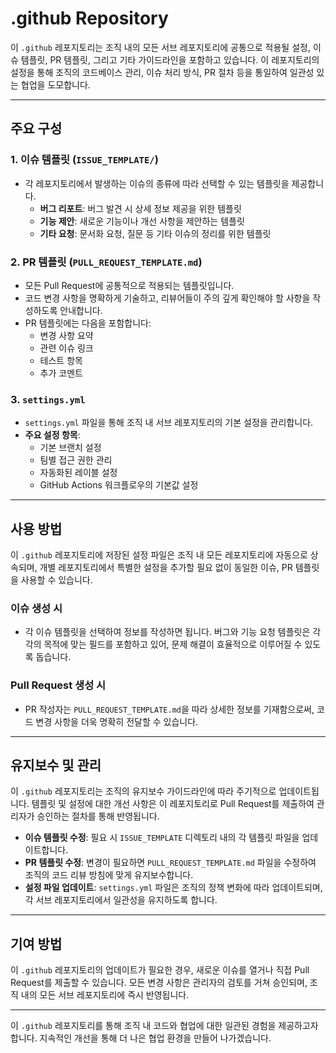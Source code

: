 # .github Repository

이 `.github` 레포지토리는 조직 내의 모든 서브 레포지토리에 공통으로 적용될 설정, 이슈 템플릿, PR 템플릿, 그리고 기타 가이드라인을 포함하고 있습니다.
이 레포지토리의 설정을 통해 조직의 코드베이스 관리, 이슈 처리 방식, PR 절차 등을 통일하여 일관성 있는 협업을 도모합니다.

---

## 주요 구성

### 1. 이슈 템플릿 (`ISSUE_TEMPLATE/`)

- 각 레포지토리에서 발생하는 이슈의 종류에 따라 선택할 수 있는 템플릿을 제공합니다.
  - **버그 리포트**: 버그 발견 시 상세 정보 제공을 위한 템플릿
  - **기능 제안**: 새로운 기능이나 개선 사항을 제안하는 템플릿
  - **기타 요청**: 문서화 요청, 질문 등 기타 이슈의 정리를 위한 템플릿

### 2. PR 템플릿 (`PULL_REQUEST_TEMPLATE.md`)

- 모든 Pull Request에 공통적으로 적용되는 템플릿입니다.
- 코드 변경 사항을 명확하게 기술하고, 리뷰어들이 주의 깊게 확인해야 할 사항을 작성하도록 안내합니다.
- PR 템플릿에는 다음을 포함합니다:
  - 변경 사항 요약
  - 관련 이슈 링크
  - 테스트 항목
  - 추가 코멘트

### 3. `settings.yml`

- `settings.yml` 파일을 통해 조직 내 서브 레포지토리의 기본 설정을 관리합니다.
- **주요 설정 항목**:
  - 기본 브랜치 설정
  - 팀별 접근 권한 관리
  - 자동화된 레이블 설정
  - GitHub Actions 워크플로우의 기본값 설정

---

## 사용 방법

이 `.github` 레포지토리에 저장된 설정 파일은 조직 내 모든 레포지토리에 자동으로 상속되며, 개별 레포지토리에서 특별한 설정을 추가할 필요 없이 동일한 이슈, PR 템플릿을 사용할 수 있습니다.

### 이슈 생성 시

- 각 이슈 템플릿을 선택하여 정보를 작성하면 됩니다. 버그와 기능 요청 템플릿은 각각의 목적에 맞는 필드를 포함하고 있어, 문제 해결이 효율적으로 이루어질 수 있도록 돕습니다.

### Pull Request 생성 시

- PR 작성자는 `PULL_REQUEST_TEMPLATE.md`을 따라 상세한 정보를 기재함으로써, 코드 변경 사항을 더욱 명확히 전달할 수 있습니다.

---

## 유지보수 및 관리

이 `.github` 레포지토리는 조직의 유지보수 가이드라인에 따라 주기적으로 업데이트됩니다. 템플릿 및 설정에 대한 개선 사항은 이 레포지토리로 Pull Request를 제출하여 관리자가 승인하는 절차를 통해 반영됩니다.

- **이슈 템플릿 수정**: 필요 시 `ISSUE_TEMPLATE` 디렉토리 내의 각 템플릿 파일을 업데이트합니다.
- **PR 템플릿 수정**: 변경이 필요하면 `PULL_REQUEST_TEMPLATE.md` 파일을 수정하여 조직의 코드 리뷰 방침에 맞게 유지보수합니다.
- **설정 파일 업데이트**: `settings.yml` 파일은 조직의 정책 변화에 따라 업데이트되며, 각 서브 레포지토리에서 일관성을 유지하도록 합니다.

---

## 기여 방법

이 `.github` 레포지토리의 업데이트가 필요한 경우, 새로운 이슈를 열거나 직접 Pull Request를 제출할 수 있습니다. 모든 변경 사항은 관리자의 검토를 거쳐 승인되며, 조직 내의 모든 서브 레포지토리에 즉시 반영됩니다.

---

이 `.github` 레포지토리를 통해 조직 내 코드와 협업에 대한 일관된 경험을 제공하고자 합니다. 지속적인 개선을 통해 더 나은 협업 환경을 만들어 나가겠습니다.
